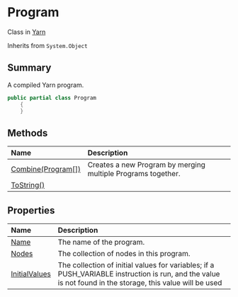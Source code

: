 # Program

Class in [Yarn](/api/csharp/yarn.md)

Inherits from `System.Object`

## Summary


A compiled Yarn program.


```csharp
public partial class Program
    {
    }
```

## Methods

|Name|Description|
|:---|:---|
|[Combine(Program[])](/api/csharp/yarn.program.combine.md)|Creates a new Program by merging multiple Programs together.|
|[ToString()](/api/csharp/yarn.program.tostring.md)||

## Properties

|Name|Description|
|:---|:---|
|[Name](/api/csharp/yarn.program.name.md)|The name of the program.|
|[Nodes](/api/csharp/yarn.program.nodes.md)|The collection of nodes in this program.|
|[InitialValues](/api/csharp/yarn.program.initialvalues.md)|The collection of initial values for variables; if a PUSH_VARIABLE instruction is run, and the value is not found in the storage, this value will be used|

